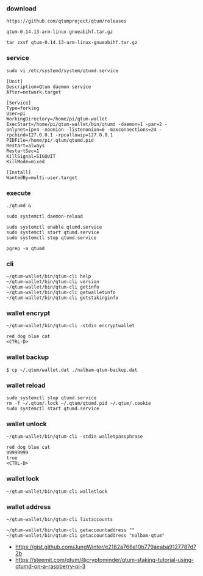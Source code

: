 ### download
```
https://github.com/qtumproject/qtum/releases

qtum-0.14.13-arm-linux-gnueabihf.tar.gz

tar zxvf qtum-0.14.13-arm-linux-gnueabihf.tar.gz
```

### service
```
sudo vi /etc/systemd/system/qtumd.service
```
```
[Unit]
Description=Qtum daemon service
After=network.target

[Service]
Type=forking
User=pi
WorkingDirectory=/home/pi/qtum-wallet
ExecStart=/home/pi/qtum-wallet/bin/qtumd -daemon=1 -par=2 -onlynet=ipv4 -noonion -listenonion=0 -maxconnections=24 -rpcbind=127.0.0.1 -rpcallowip=127.0.0.1
PIDFile=/home/pi/.qtum/qtumd.pid
Restart=always
RestartSec=1
KillSignal=SIGQUIT
KillMode=mixed

[Install]
WantedBy=multi-user.target
```

### execute
```
./qtumd &

sudo systemctl daemon-reload

sudo systemctl enable qtumd.service
sudo systemctl start qtumd.service
sudo systemctl stop qtumd.service

pgrep -a qtumd
```

### cli
```
~/qtum-wallet/bin/qtum-cli help
~/qtum-wallet/bin/qtum-cli version
~/qtum-wallet/bin/qtum-cli getinfo
~/qtum-wallet/bin/qtum-cli getwalletinfo
~/qtum-wallet/bin/qtum-cli getstakinginfo
```

### wallet encrypt
```
~/qtum-wallet/bin/qtum-cli -stdin encryptwallet

red dog blue cat
<CTRL-D>
```

### wallet backup
```
$ cp ~/.qtum/wallet.dat ./nalbam-qtum-backup.dat
```

### wallet reload
```
sudo systemctl stop qtumd.service
rm -f ~/.qtum/.lock ~/.qtum/qtumd.pid ~/.qtum/.cookie
sudo systemctl start qtumd.service
```

### wallet unlock
```
~/qtum-wallet/bin/qtum-cli -stdin walletpassphrase

red dog blue cat
99999999
true
<CTRL-D>
```

### wallet lock
```
~/qtum-wallet/bin/qtum-cli walletlock
```

### wallet address
```
~/qtum-wallet/bin/qtum-cli listaccounts

~/qtum-wallet/bin/qtum-cli getaccountaddress ""
~/qtum-wallet/bin/qtum-cli getaccountaddress "nalbam-qtum"
```

 * https://gist.github.com/JungWinter/e2182a766a10b779aeaba9127787d72b
 * https://steemit.com/qtum/@cryptominder/qtum-staking-tutorial-using-qtumd-on-a-raspberry-pi-3
 
